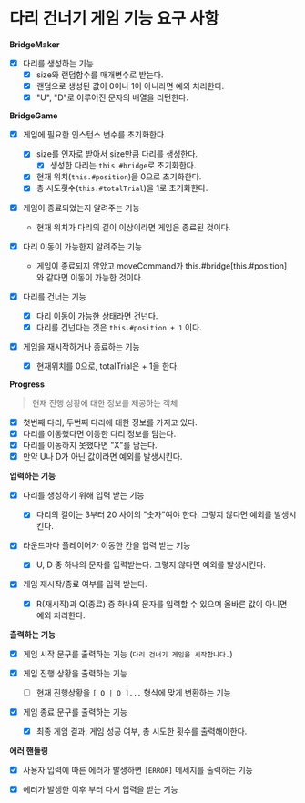 # 다리 건너기 게임 기능 요구 사항

**BridgeMaker**

- [x] 다리를 생성하는 기능
  - [x] size와 랜덤함수를 매개변수로 받는다.
  - [x] 랜덤으로 생성된 값이 0이나 1이 아니라면 예외 처리한다.
  - [x] "U", "D"로 이루어진 문자의 배열을 리턴한다.

**BridgeGame**

- [x] 게임에 필요한 인스턴스 변수를 초기화한다.

  - [x] size를 인자로 받아서 size만큼 다리를 생성한다.
    - [x] 생성한 다리는 `this.#bridge`로 초기화한다.
  - [x] 현재 위치(`this.#position`)을 0으로 초기화한다.
  - [x] 총 시도횟수(`this.#totalTrial`)을 1로 초기화한다.

- [x] 게임이 종료되었는지 알려주는 기능

  - 현재 위치가 다리의 길이 이상이라면 게임은 종료된 것이다.

- [x] 다리 이동이 가능한지 알려주는 기능

  - 게임이 종료되지 않았고 moveCommand가 this.#bridge[this.#position] 와 같다면 이동이 가능한 것이다.

- [x] 다리를 건너는 기능

  - [x] 다리 이동이 가능한 상태라면 건넌다.
  - [x] 다리를 건넌다는 것은 `this.#position + 1` 이다.

- [x] 게임을 재시작하거나 종료하는 기능

  - [x] 현재위치를 0으로, totalTrial은 + 1을 한다.

**Progress**

> 현재 진행 상황에 대한 정보를 제공하는 객체

- [x] 첫번째 다리, 두번째 다리에 대한 정보를 가지고 있다.
- [x] 다리를 이동했다면 이동한 다리 정보를 담는다.
- [x] 다리를 이동하지 못했다면 "X"를 담는다.
- [x] 만약 U나 D가 아닌 값이라면 예외를 발생시킨다.

**입력하는 기능**

- [x] 다리를 생성하기 위해 입력 받는 기능

  - [x] 다리의 길이는 3부터 20 사이의 "숫자"여야 한다. 그렇지 않다면 예외를 발생시킨다.

- [x] 라운드마다 플레이어가 이동한 칸을 입력 받는 기능

  - [x] U, D 중 하나의 문자를 입력받는다. 그렇지 않다면 예외를 발생시킨다.

- [x] 게임 재시작/종료 여부를 입력 받는다.

  - [x] R(재시작)과 Q(종료) 중 하나의 문자를 입력할 수 있으며 올바른 값이 아니면 예외 처리한다.

**출력하는 기능**

- [x] 게임 시작 문구를 출력하는 기능 (`다리 건너기 게임을 시작합니다.`)

- [x] 게임 진행 상황을 출력하는 기능

  - [ ] 현재 진행상황을 `[ O | O ]...` 형식에 맞게 변환하는 기능

- [x] 게임 종료 문구를 출력하는 기능

  - [x] 최종 게임 결과, 게임 성공 여부, 총 시도한 횟수를 출력해야한다.

**에러 핸들링**

- [x] 사용자 입력에 따른 에러가 발생하면 `[ERROR]` 메세지를 출력하는 기능

- [x] 에러가 발생한 이후 부터 다시 입력을 받는 기능
